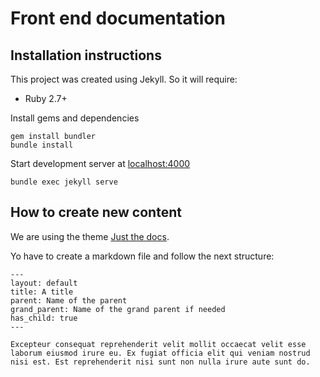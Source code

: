 # Front end documentation

## Installation instructions

This project was created using Jekyll. So it will require:

* Ruby 2.7+

Install gems and dependencies

```
gem install bundler
bundle install
```

Start development server at [localhost:4000](http://localhost:4000)

```
bundle exec jekyll serve
```

## How to create new content

We are using the theme [Just the docs](https://github.com/pmarsceill/just-the-docs).

Yo have to create a markdown file and follow the next structure:

```
---
layout: default
title: A title
parent: Name of the parent
grand_parent: Name of the grand parent if needed
has_child: true
---

Excepteur consequat reprehenderit velit mollit occaecat velit esse laborum eiusmod irure eu. Ex fugiat officia elit qui veniam nostrud nisi est. Est reprehenderit nisi sunt non nulla irure aute sunt do.
```